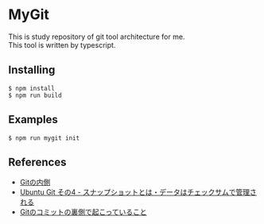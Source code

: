 # MyGit

This is study repository of git tool architecture for me.  
This tool is written by typescript.

## Installing
```
$ npm install
$ npm run build
```

## Examples
```
$ npm run mygit init
```

## References

* [Gitの内側](https://git-scm.com/book/ja/v2/Git%E3%81%AE%E5%86%85%E5%81%B4-%E9%85%8D%E7%AE%A1%EF%BC%88Plumbing%EF%BC%89%E3%81%A8%E7%A3%81%E5%99%A8%EF%BC%88Porcelain%EF%BC%89)
* [Ubuntu Git その4 - スナップショットとは・データはチェックサムで管理される](https://kledgeb.blogspot.com/2015/02/ubuntu-git-4_19.html)
* [Gitのコミットの裏側で起こっていること](https://made.livesense.co.jp/entry/2017/08/22/080000)
